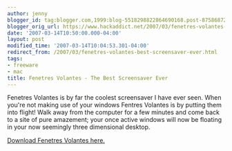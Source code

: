 ```yaml
---
author: jenny
blogger_id: tag:blogger.com,1999:blog-5518298822864690168.post-8758687229106916046
blogger_orig_url: https://www.hackaddict.net/2007/03/fenetres-volantes-best-screensaver-ever.html
date: '2007-03-14T10:50:00.000-04:00'
layout: post
modified_time: '2007-03-14T10:04:53.301-04:00'
redirect_from: /2007/03/fenetres-volantes-best-screensaver-ever.html
tags:
- freeware
- mac
title: Fenetres Volantes - The Best Screensaver Ever
---
```


Fenetres Volantes is by far the coolest screensaver I have ever seen.  When you're not making use of your windows Fentres Volantes is by putting them into flight!  Walk away from the computer for a few minutes and come back to a site of pure amazement; your once active windows will now be floating in your now seemingly three dimensional desktop.



<a href="http://www.objective-cocoa.org/fenetresvolantes/en/index_en.html">Download Fenetres Volantes here.</a>



<object classid="clsid:02BF25D5-8C17-4B23-BC80-D3488ABDDC6B" codebase="http://www.apple.com/qtactivex/qtplugin.cab" height="180" width="490">

<param name="src" value="http://noquo.dreamhosters.com/blog/anim_web.mov"/>

<param name="qtsrc" value="http://noquo.dreamhosters.com/blog/anim_web.mov"/>

<param name="autoplay" value="true"/>

<param name="loop" value="false"/>

<param name="controller" value="false"/>

<embed autoplay="true" controller="false" height="180" loop="false" pluginspage="http://www.apple.com/quicktime/" qtsrc="http://noquo.dreamhosters.com/blog/anim_web.mov" src="http://noquo.dreamhosters.com/blog/anim_web.mov" width="490"/>

</object>